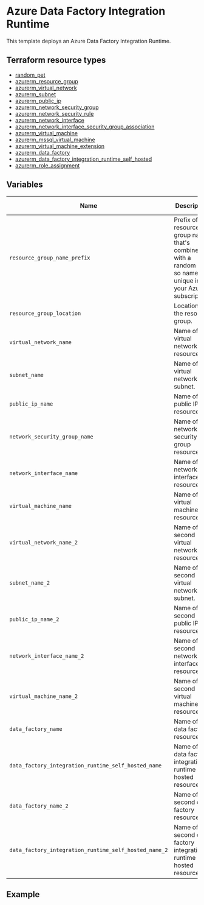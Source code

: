 # Azure Data Factory Integration Runtime

This template deploys an Azure Data Factory Integration Runtime.

## Terraform resource types

- [random_pet](https://registry.terraform.io/providers/hashicorp/random/latest/docs/resources/pet)
- [azurerm_resource_group](https://registry.terraform.io/providers/hashicorp/azurerm/latest/docs/resources/resource_group)
- [azurerm_virtual_network](https://registry.terraform.io/providers/hashicorp/azurerm/latest/docs/resources/virtual_network)
- [azurerm_subnet](https://registry.terraform.io/providers/hashicorp/azurerm/latest/docs/resources/subnet)
- [azurerm_public_ip](https://registry.terraform.io/providers/hashicorp/azurerm/latest/docs/resources/public_ip)
- [azurerm_network_security_group](https://registry.terraform.io/providers/hashicorp/azurerm/latest/docs/resources/network_security_group)
- [azurerm_network_security_rule](https://registry.terraform.io/providers/hashicorp/azurerm/latest/docs/resources/network_security_rule)
- [azurerm_network_interface](https://registry.terraform.io/providers/hashicorp/azurerm/latest/docs/resources/network_interface)
- [azurerm_network_interface_security_group_association](https://registry.terraform.io/providers/hashicorp/azurerm/latest/docs/resources/network_interface_security_group_association)
- [azurerm_virtual_machine](https://registry.terraform.io/providers/hashicorp/azurerm/latest/docs/resources/virtual_machine)
- [azurerm_mssql_virtual_machine](https://registry.terraform.io/providers/hashicorp/azurerm/latest/docs/resources/mssql_virtual_machine)
- [azurerm_virtual_machine_extension](https://registry.terraform.io/providers/hashicorp/azurerm/latest/docs/resources/virtual_machine_extension)
- [azurerm_data_factory](https://registry.terraform.io/providers/hashicorp/azurerm/latest/docs/resources/data_factory)
- [azurerm_data_factory_integration_runtime_self_hosted](https://registry.terraform.io/providers/hashicorp/azurerm/latest/docs/resources/data_factory_integration_runtime_self_hosted)
- [azurerm_role_assignment](https://registry.terraform.io/providers/hashicorp/azurerm/latest/docs/resources/role_assignment)

## Variables

| Name | Description | Default value |
|-|-|-|
| `resource_group_name_prefix` | Prefix of the resource group name that's combined with a random ID so name is unique in your Azure subscription. | rg |
| `resource_group_location` | Location of the resource group. | eastus |
| `virtual_network_name` | Name of the virtual network resource. | "" |
| `subnet_name` | Name of the virtual network subnet. | "" |
| `public_ip_name` | Name of the public IP resource. | "" |
| `network_security_group_name` | Name of the network security group resource. | "" |
| `network_interface_name` | Name of the network interface resource. | "" |
| `virtual_machine_name` | Name of the virtual machine resource. | "" |
| `virtual_network_name_2` | Name of the second virtual network resource. | "" |
| `subnet_name_2` | Name of the second virtual network subnet. | "" |
| `public_ip_name_2` | Name of the second public IP resource. | "" |
| `network_interface_name_2` | Name of the second network interface resource. | "" |
| `virtual_machine_name_2` | Name of the second virtual machine resource. | "" |
| `data_factory_name` | Name of the data factory resource. | "" |
| `data_factory_integration_runtime_self_hosted_name` | Name of the data factory integration runtime self hosted resource. | "" |
| `data_factory_name_2` | Name of the second data factory resource. | "" |
| `data_factory_integration_runtime_self_hosted_name_2` | Name of the second data factory integration runtime self hosted resource. | "" |

## Example